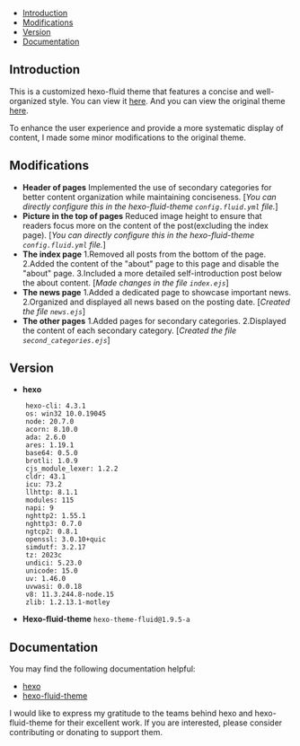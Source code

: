 - [Introduction](#introduction)
- [Modifications](#modifications)
- [Version](#version)
- [Documentation](#documentation)
  
## Introduction
This is a customized hexo-fluid theme that features a concise and well-organized style. You can view it [here](https://david-qm.netlify.app/). And you can view the original theme [here](https://hexo.fluid-dev.com/).  

To enhance the user experience and provide a more systematic display of content, I made some minor modifications to the original theme.  

## Modifications 
- **Header of pages**
Implemented the use of secondary categories for better content organization while maintaining conciseness. 
[*You can directly configure this in the hexo-fluid-theme `config.fluid.yml` file.*]
- **Picture in the top of pages**
Reduced image height to ensure that readers focus more on the content of the post(excluding the index page).
[*You can directly configure this in the hexo-fluid-theme `config.fluid.yml` file.*]
- **The index page**
  1.Removed all posts from the bottom of the page.
  2.Added the content of the "about" page to this page and disable the "about" page.
  3.Included a more detailed self-introduction post below the about content.
  [*Made changes in the file `index.ejs`*]
- **The news page**
  1.Added a dedicated page to showcase important news.
  2.Organized and displayed all news based on the posting date.
  [*Created the file `news.ejs`*]
- **The other pages** 
  1.Added pages for secondary categories.
  2.Displayed the content of each secondary category.
  [*Created the file `second_categories.ejs`*]


## Version
- **hexo**
```
    hexo-cli: 4.3.1
    os: win32 10.0.19045
    node: 20.7.0
    acorn: 8.10.0
    ada: 2.6.0
    ares: 1.19.1
    base64: 0.5.0
    brotli: 1.0.9
    cjs_module_lexer: 1.2.2
    cldr: 43.1
    icu: 73.2
    llhttp: 8.1.1
    modules: 115
    napi: 9
    nghttp2: 1.55.1
    nghttp3: 0.7.0
    ngtcp2: 0.8.1
    openssl: 3.0.10+quic
    simdutf: 3.2.17
    tz: 2023c
    undici: 5.23.0
    unicode: 15.0
    uv: 1.46.0
    uvwasi: 0.0.18
    v8: 11.3.244.8-node.15
    zlib: 1.2.13.1-motley
```
- **Hexo-fluid-theme**
    `hexo-theme-fluid@1.9.5-a`
## Documentation 
You may find the following documentation helpful:
- [hexo](https://hexo.io/)
- [hexo-fluid-theme](https://fluid-dev.github.io/hexo-fluid-docs/)

I would like to express my gratitude to the teams behind hexo and hexo-fluid-theme for their excellent work. If you are interested, please consider contributing or donating to support them.
